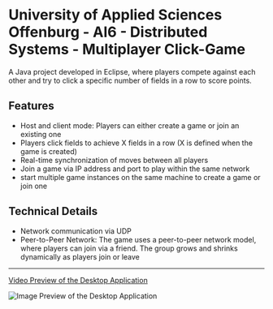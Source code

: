 # University of Applied Sciences Offenburg - AI6 - Distributed Systems - Multiplayer Click-Game

A Java project developed in Eclipse, where players compete against each other and try to click a specific number of fields in a row to score points.

## Features
- Host and client mode: Players can either create a game or join an existing one
- Players click fields to achieve X fields in a row (X is defined when the game is created)
- Real-time synchronization of moves between all players
- Join a game via IP address and port to play within the same network
- start multiple game instances on the same machine to create a game or join one

## Technical Details
- Network communication via UDP
- Peer-to-Peer Network: The game uses a peer-to-peer network model, where players can join via a friend. The group grows and shrinks dynamically as players join or leave


---------------------------------------------------------------------------------------------------------------------------------
[Video Preview of the Desktop Application]()

![Image Preview of the Desktop Application]()
